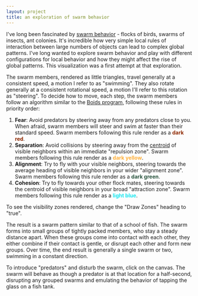 ```yaml
---
layout: project
title: an exploration of swarm behavior
---
```


I've long been fascinated by [swarm behavior](https://en.wikipedia.org/wiki/Swarm_behaviour) - flocks of birds, swarms of insects, ant colonies. It's incredible how very simple local rules of interaction between large numbers of objects can lead to complex global patterns. I've long wanted to explore swarm behavior and play with different configurations for local behavior and how they might affect the rise of global patterns. This visualization was a first attempt at that exploration.

The swarm members, rendered as little triangles, travel generally at a consistent speed, a motion I refer to as "swimming". They also rotate generally at a consistent rotational speed, a motion I'll refer to this rotation as "steering". To decide how to move, each step, the swarm members follow an algorithm similar to the [Boids program](https://en.wikipedia.org/wiki/Boids), following these rules in priority order:

1. **Fear**: Avoid predators by steering away from any predators close to you. When afraid, swarm members will steer and swim at faster than their standard speed. Swarm members following this rule render as a <strong style="color: #8E2800">dark red</strong>.
1. **Separation**: Avoid collisions by steering away from the [centroid](https://en.wikipedia.org/wiki/Centroid) of visible neighbors within an immediate "repulsion zone". Swarm members following this rule render as a <strong style="color: #FFB03B">dark yellow</strong>.
2. **Alignment**: Try to fly with your visible neighbors, steering towards the average heading of visible neighbors in your wider "alignment zone". Swarm members following this rule render as a <strong style="color: #2C5640">dark green</strong>.
3. **Cohesion**: Try to fly towards your other flock mates, steering towards the centroid of visible neighbors in your broad "attraction zone". Swarm members following this rule render as a <strong style="color: #1BE6EF">light blue</strong>.

To see the visibility zones rendered, change the "Draw Zones" heading to "true".

The result is a swarm pattern similar to that of a school of fish. The swarm forms into small groups of tightly packed members, who stay a steady distance apart. When these groups come into contact with each other, they either combine if their contact is gentle, or disrupt each other and form new groups. Over time, the end result is generally a single swarm or two, swimming in a constant direction.

To introduce "predators" and disturb the swarm, click on the canvas. The swarm will behave as though a predator is at that location for a half-second, disrupting any grouped swarms and emulating the behavior of tapping the glass on a fish tank.
